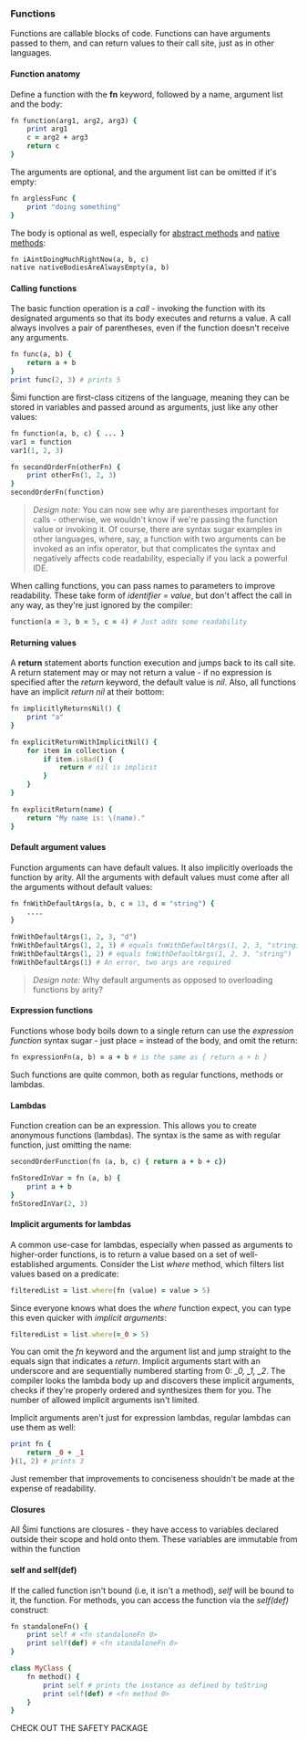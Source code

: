 ### Functions

Functions are callable blocks of code. Functions can have arguments passed to them, and can return values to their call site, just as in other languages.

#### Function anatomy
Define a function with the **fn** keyword, followed by a name, argument list and the body:
```ruby
fn function(arg1, arg2, arg3) {
    print arg1
    c = arg2 + arg3
    return c
}
```

The arguments are optional, and the argument list can be omitted if it's empty:
```ruby
fn arglessFunc {
    print "doing something"
}
```

The body is optional as well, especially for [abstract methods](classes.md) and [native methods](native_api.md):
```ruby
fn iAintDoingMuchRightNow(a, b, c)
native nativeBodiesAreAlwaysEmpty(a, b)
```

#### Calling functions
The basic function operation is a *call* - invoking the function with its designated arguments so that its body executes and returns a value. A call always involves a pair of parentheses, even if the function doesn't receive any arguments.
```ruby
fn func(a, b) {
    return a + b
}
print func(2, 3) # prints 5
```

Šimi function are first-class citizens of the language, meaning they can be stored in variables and passed around as arguments, just like any other values:
```ruby
fn function(a, b, c) { ... }
var1 = function
var1(1, 2, 3)

fn secondOrderFn(otherFn) {
    print otherFn(1, 2, 3)
}
secondOrderFn(function)
```

> *Design note:* You can now see why are parentheses important for calls - otherwise, we wouldn't know if we're passing the function value or invoking it. Of course, there are syntax sugar examples in other languages, where, say, a function with two arguments can be invoked as an infix operator, but that complicates the syntax and negatively affects code readability, especially if you lack a powerful IDE.

When calling functions, you can pass names to parameters to improve readability. These take form of *identifier = value*, but don't affect the call in any way, as they're just ignored by the compiler:
```ruby
function(a = 3, b = 5, c = 4) # Just adds some readability
```

#### Returning values
A **return** statement aborts function execution and jumps back to its call site. A return statement may or may not return a value - if no expression is specified after the *return* keyword, the default value is *nil*. Also, all functions have an implicit *return nil* at their bottom:
```ruby
fn implicitlyReturnsNil() {
    print "a"
}

fn explicitReturnWithImplicitNil() {
    for item in collection {
        if item.isBad() {
            return # nil is implicit
        }
    }
}

fn explicitReturn(name) {
    return "My name is: \(name)."
}
```

#### Default argument values
Function arguments can have default values. It also implicitly overloads the function by arity. All the arguments with default values must come after all the arguments without default values:
```ruby
fn fnWithDefaultArgs(a, b, c = 13, d = "string") {
    ....
}

fnWithDefaultArgs(1, 2, 3, "d")
fnWithDefaultArgs(1, 2, 3) # equals fnWithDefaultArgs(1, 2, 3, "string)
fnWithDefaultArgs(1, 2) # equals fnWithDefaultArgs(1, 2, 3, "string")
fnWithDefaultArgs(1) # An error, two args are required
```

> *Design note:* Why default arguments as opposed to overloading functions by arity?

#### Expression functions
Functions whose body boils down to a single return can use the *expression function* syntax sugar - just place *=* instead of the body, and omit the return:
```ruby
fn expressionFn(a, b) = a + b # is the same as { return a + b }
```

Such functions are quite common, both as regular functions, methods or lambdas.

#### Lambdas
Function creation can be an expression. This allows you to create anonymous functions (lambdas). The syntax is the same as with regular function, just omitting the name:
```ruby
secondOrderFunction(fn (a, b, c) { return a + b + c})

fnStoredInVar = fn (a, b) {
    print a + b
}
fnStoredInVar(2, 3)
```

#### Implicit arguments for lambdas
A common use-case for lambdas, especially when passed as arguments to higher-order functions, is to return a value based on a set of well-established arguments. Consider the List *where* method, which filters list values based on a predicate:
```ruby
filteredList = list.where(fn (value) = value > 5)
```

Since everyone knows what does the *where* function expect, you can type this even quicker with *implicit arguments*:
```ruby
filteredList = list.where(=_0 > 5)
```

You can omit the *fn* keyword and the argument list and jump straight to the equals sign that indicates a *return*. Implicit arguments start with an underscore and are sequentially numbered starting from 0: *_0, _1, _2*. The compiler looks the lambda body up and discovers these implicit arguments, checks if they're properly ordered and synthesizes them for you. The number of allowed implicit arguments isn't limited.

Implicit arguments aren't just for expression lambdas, regular lambdas can use them as well:
```ruby
print fn {
    return _0 + _1
}(1, 2) # prints 3
```

Just remember that improvements to conciseness shouldn't be made at the expense of readability.

#### Closures
All Šimi functions are closures - they have access to variables declared outside their scope and hold onto them. These variables are immutable from within the function

#### self and self(def)
If the called function isn't bound (i.e, it isn't a method), *self* will be bound to it, the function. For methods, you can access the function via the *self(def)* construct:
```ruby
fn standaloneFn() {
    print self # <fn standaloneFn 0>
    print self(def) # <fn standaloneFn 0>
}

class MyClass {
    fn method() {
        print self # prints the instance as defined by toString
        print self(def) # <fn method 0>
    }
}
```

CHECK OUT THE SAFETY PACKAGE

